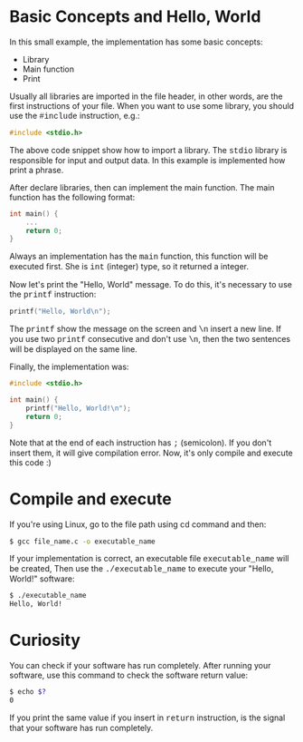 # Basic Concepts and Hello, World

In this small example, the implementation has some basic concepts:
* Library
* Main function
* Print

Usually all libraries are imported in the file header, in other words, are the first instructions of your file. When you want to use some library, you should use the <span style="font-family:courier">#include</span> instruction, e.g.:
```c
#include <stdio.h>
```
The above code snippet show how to import a library. The <span style="font-family:courier">stdio</span> library is responsible for input and output data. In this example is implemented how print a phrase.

After declare libraries, then can implement the main function. The main function has the following format:
```c
int main() {
	...
	return 0;
}
```
Always an implementation has the <span style="font-family:courier">main</span> function, this function will be executed first. She is <span style="font-family:courier">int</span> (integer) type, so it returned a integer.

Now let's print the "Hello, World" message. To do this, it's necessary to use the <span style="font-family:courier">printf</span> instruction:
```c
printf("Hello, World\n");
```
The <span style="font-family:courier">printf</span> show the message on the screen and <span style="font-family:courier">\n</span> insert a new line. If you use two <span style="font-family:courier">printf</span> consecutive and don't use <span style="font-family:courier">\n</span>, then the two sentences will be displayed on the same line.

Finally, the implementation was:
```c
#include <stdio.h>

int main() {
	printf("Hello, World!\n");
	return 0;
}
```
Note that at the end of each instruction has <span style="font-family:courier">;</span> (semicolon). If you don't insert them, it will give compilation error.
Now, it's only compile and execute this code :)

# Compile and execute

If you're using Linux, go to the file path using <span style="font-family:courier">cd</span> command and then:
```bash
$ gcc file_name.c -o executable_name
```
If your implementation is correct, an executable file <span style="font-family:courier">executable_name</span> will be created, Then use the <span style="font-family:courier">./executable_name</span> to execute your "Hello, World!" software:
```bash
$ ./executable_name
Hello, World!
```

# Curiosity
You can check if your software has run completely. After running your software, use this command to check the software return value:
```bash
$ echo $?
0
```
If you print the same value if you insert in <span style="font-family:courier">return</span> instruction, is the signal that your software has run completely.

<span style="font-family:courier"></span>
